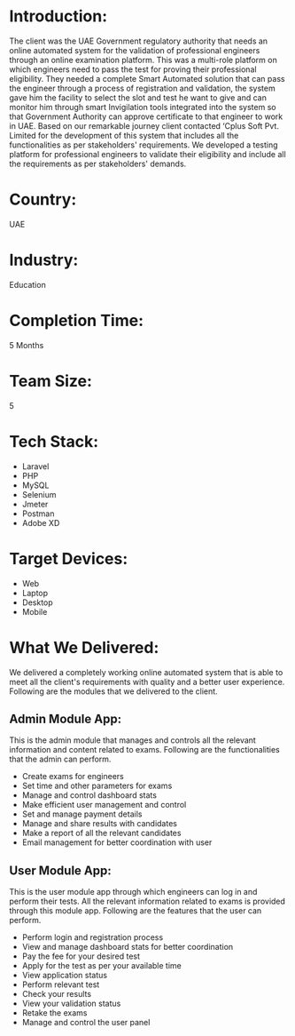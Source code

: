 # Introduction:
The client was the UAE Government regulatory authority that needs an online automated system for the validation of professional engineers through an online examination platform. This was a multi-role platform on which engineers need to pass the test for proving their professional eligibility. They needed a complete Smart Automated solution that can pass the engineer through a process of registration and validation, the system gave him the facility to select the slot and test he want to give and can monitor him through smart Invigilation tools integrated into the system so that Government Authority can approve certificate to that engineer to work in UAE. 
Based on our remarkable journey client contacted ‘Cplus Soft Pvt. Limited for the development of this system that includes all the functionalities as per stakeholders' requirements.
We developed a testing platform for professional engineers to validate their eligibility and include all the requirements as per stakeholders' demands.
# Country:
UAE
# Industry:
Education
# Completion Time:
5 Months
# Team Size:
5
# Tech Stack:
- Laravel
- PHP
- MySQL
- Selenium
- Jmeter
- Postman
- Adobe XD

# Target Devices:
- Web
- Laptop
- Desktop
- Mobile
# What We Delivered:
We delivered a completely working online automated system that is able to meet all the client's requirements with quality and a better user experience. Following are the modules that we delivered to the client.
## Admin Module App:
This is the admin module that manages and controls all the relevant information and content related to exams. Following are the functionalities that the admin can perform.
- Create exams for engineers
- Set time and other parameters for exams
- Manage and control dashboard stats
- Make efficient user management and control
- Set and manage payment details
- Manage and share results with candidates
- Make a report of all the relevant candidates
- Email management for better coordination with user
## User Module App:
This is the user module app through which engineers can log in and perform their tests. All the relevant information related to exams is provided through this module app. Following are the features that the user can perform.
- Perform login and registration process
- View and manage dashboard stats for better coordination
- Pay the fee for your desired test
- Apply for the test as per your available time
- View application status
- Perform relevant test
- Check your results
- View your validation status
- Retake the exams
- Manage and control the user panel
